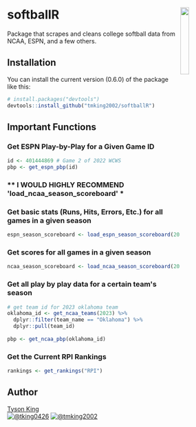 # softballR <a href='https://github.com/tmking2002/softballR/'><img src="https://raw.githubusercontent.com/tmking2002/softballR/main/logo.png" align="right"  width="20%" min-width="100px"/></a>
Package that scrapes and cleans college softball data from NCAA, ESPN, and a few others.

## Installation

You can install the current version (0.6.0) of the package like this:
      
``` r
# install.packages("devtools")
devtools::install_github("tmking2002/softballR")
```

## Important Functions 

### Get ESPN Play-by-Play for a Given Game ID

``` r
id <- 401444869 # Game 2 of 2022 WCWS
pbp <- get_espn_pbp(id)
```

### ** I WOULD HIGHLY RECOMMEND 'load_ncaa_season_scoreboard' *

### Get basic stats (Runs, Hits, Errors, Etc.) for all games in a given season

``` r
espn_season_scoreboard <- load_espn_season_scoreboard(2022)
```

### Get scores for all games in a given season

``` r
ncaa_season_scoreboard <- load_ncaa_season_scoreboard(2023)
```

### Get all play by play data for a certain team's season

```r
# get team id for 2023 oklahoma team
oklahoma_id <- get_ncaa_teams(2023) %>% 
  dplyr::filter(team_name == "Oklahoma") %>% 
  dplyr::pull(team_id)
  
pbp <- get_ncaa_pbp(oklahoma_id)
```

### Get the Current RPI Rankings

``` r
rankings <- get_rankings("RPI")
```

## **Author**

[Tyson King](https://twitter.com/tking0426)  
<a href="https://twitter.com/tking0426" target="blank"><img src="https://img.shields.io/twitter/follow/tking0426?color=blue&label=%40tking0426&logo=twitter&style=for-the-badge" alt="@tking0426" /></a>
<a href="https://github.com/tmking2002" target="blank"><img src="https://img.shields.io/github/followers/tmking2002?color=eee&logo=Github&style=for-the-badge" alt="@tmking2002" /></a>
